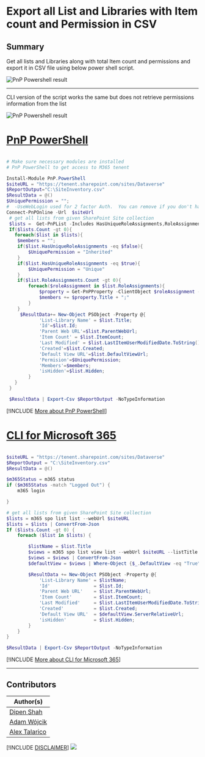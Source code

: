 

# Export all List and Libraries with Item count and Permission in CSV

## Summary
Get all lists and Libraries along with total Item count and permissions and export it in CSV file using below power shell script.

![PnP Powershell result](assets/PnPPowershellExample.png)

----
CLI version of the script works the same but does not retrieve permissions information from the list

![PnP Powershell result](assets/M365CLIExample.png)

# [PnP PowerShell](#tab/pnpps)
```powershell

# Make sure necessary modules are installed
# PnP PowerShell to get access to M365 tenent

Install-Module PnP.PowerShell
$siteURL = "https://tenent.sharepoint.com/sites/Dataverse"
$ReportOutput="C:\SiteInventory.csv"
$ResultData = @()
$UniquePermission = "";
#  -UseWebLogin used for 2 factor Auth.  You can remove if you don't have MFA turned on
Connect-PnPOnline -Url  $siteUrl
 # get all lists from given SharePoint Site collection
 $lists =  Get-PnPList -Includes HasUniqueRoleAssignments,RoleAssignments
 If($lists.Count -gt 0){
   foreach($list in $lists){
    $members = "";
    if($list.HasUniqueRoleAssignments -eq $false){
        $UniquePermission = "Inherited"
    }
    if($list.HasUniqueRoleAssignments -eq $true){
        $UniquePermission = "Unique"    
    }
    if($list.RoleAssignments.Count -gt 0){
        foreach($roleAssignment in $list.RoleAssignments){
            $property = Get-PnPProperty -ClientObject $roleAssignment -Property Member
            $members += $property.Title + ";"
        }
    }
     $ResultData+= New-Object PSObject -Property @{
            'List-Library Name' = $list.Title;
            'Id'=$list.Id;
            'Parent Web URL'=$list.ParentWebUrl;
            'Item Count' = $list.ItemCount;
            'Last Modified' = $list.LastItemUserModifiedDate.ToString();
            'Created'=$list.Created;
            'Default View URL'=$list.DefaultViewUrl;
            'Permision'=$UniquePermission;
            'Members'=$members;
            'isHidden'=$list.Hidden;
        }
   }
 }

 $ResultData | Export-Csv $ReportOutput -NoTypeInformation
```
[!INCLUDE [More about PnP PowerShell](../../docfx/includes/MORE-PNPPS.md)]


# [CLI for Microsoft 365](#tab/cli-m365-ps)
```powershell

$siteURL = "https://tenent.sharepoint.com/sites/Dataverse"
$ReportOutput = "C:\SiteInventory.csv"
$ResultData = @()

$m365Status = m365 status
if ($m365Status -match "Logged Out") {
    m365 login

}

# get all lists from given SharePoint Site collection
$lists = m365 spo list list --webUrl $siteURL
$lists = $lists | ConvertFrom-Json
If ($lists.Count -gt 0) {
    foreach ($list in $lists) {

        $listName = $list.Title
        $views = m365 spo list view list --webUrl $siteURL --listTitle $listName
        $views = $views | ConvertFrom-Json
        $defaultView = $views | Where-Object {$_.DefaultView -eq "True"}

        $ResultData += New-Object PSObject -Property @{
            'List-Library Name' = $listName;
            'Id'                = $list.Id;
            'Parent Web URL'    = $list.ParentWebUrl;
            'Item Count'        = $list.ItemCount;
            'Last Modified'     = $list.LastItemUserModifiedDate.ToString();
            'Created'           = $list.Created;
            'Default View URL'  = $defaultView.ServerRelativeUrl;
            'isHidden'          = $list.Hidden;
        }
    }
}

$ResultData | Export-Csv $ReportOutput -NoTypeInformation

```
[!INCLUDE [More about CLI for Microsoft 365](../../docfx/includes/MORE-CLIM365.md)]
***

## Contributors

| Author(s) |
|-----------|
| [Dipen Shah](https://github.com/dips365) |
| [Adam Wójcik](https://github.com/Adam-it)|
| [Alex Talarico](https://github.com/getalex) |


[!INCLUDE [DISCLAIMER](../../docfx/includes/DISCLAIMER.md)]
<img src="https://m365-visitor-stats.azurewebsites.net/script-samples/scripts/bulk-undelete-from-recyclebin" aria-hidden="true" />

